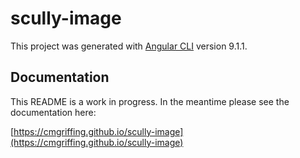 # scully-image

This project was generated with [Angular CLI](https://github.com/angular/angular-cli) version 9.1.1.

## Documentation

This README is a work in progress. In the meantime please see the documentation here:

[https://cmgriffing.github.io/scully-image](https://cmgriffing.github.io/scully-image)
